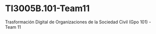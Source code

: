 # TI3005B.101-Team11
Trasformación Digital de Organizaciones de la Sociedad Civil (Gpo 101) - Team 11
